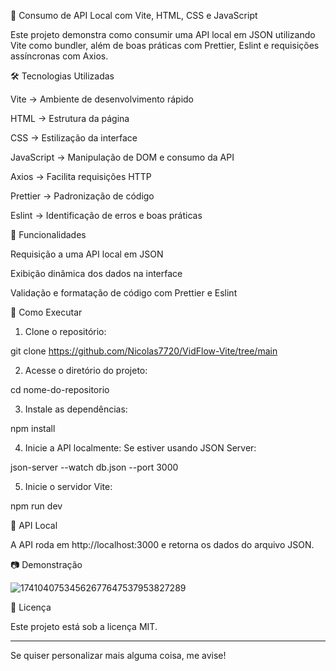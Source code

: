 🚀 Consumo de API Local com Vite, HTML, CSS e JavaScript

Este projeto demonstra como consumir uma API local em JSON utilizando Vite como bundler, além de boas práticas com Prettier, Eslint e requisições assíncronas com Axios.

🛠 Tecnologias Utilizadas

Vite → Ambiente de desenvolvimento rápido

HTML → Estrutura da página

CSS → Estilização da interface

JavaScript → Manipulação de DOM e consumo da API

Axios → Facilita requisições HTTP

Prettier → Padronização de código

Eslint → Identificação de erros e boas práticas


📌 Funcionalidades

Requisição a uma API local em JSON

Exibição dinâmica dos dados na interface

Validação e formatação de código com Prettier e Eslint


🔧 Como Executar

1. Clone o repositório:

git clone https://github.com/Nicolas7720/VidFlow-Vite/tree/main

2. Acesse o diretório do projeto:

cd nome-do-repositorio


3. Instale as dependências:

npm install


4. Inicie a API localmente:
Se estiver usando JSON Server:

json-server --watch db.json --port 3000


5. Inicie o servidor Vite:

npm run dev



🔗 API Local

A API roda em http://localhost:3000 e retorna os dados do arquivo JSON.

📷 Demonstração

![17410407534562677647537953827289](https://github.com/user-attachments/assets/81cb61b2-fe8f-4d22-9fb3-9de1c78c8fa9)

📄 Licença

Este projeto está sob a licença MIT.


---

Se quiser personalizar mais alguma coisa, me avise!

